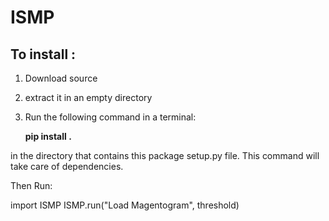 # ISMP 

To install :
-------
 1. Download source
 2. extract it in an empty directory
 3. Run the following command in a terminal:
   
    __pip install .__

in the directory that contains this package setup.py file. This command will take care of dependencies.
 
Then Run: 

import ISMP
ISMP.run("Load Magentogram", threshold)


